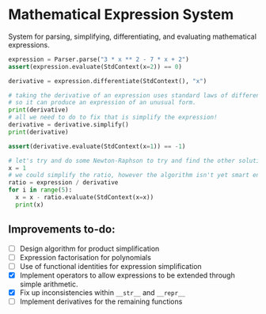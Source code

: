 # Mathematical Expression System

System for parsing, simplifying, differentiating, and evaluating mathematical expressions.

```py
expression = Parser.parse("3 * x ** 2 - 7 * x + 2")
assert(expression.evaluate(StdContext(x=2)) == 0)

derivative = expression.differentiate(StdContext(), "x")

# taking the derivative of an expression uses standard laws of differentiation,
# so it can produce an expression of an unusual form.
print(derivative)
# all we need to do to fix that is simplify the expression!
derivative = derivative.simplify()
print(derivative)

assert(derivative.evaluate(StdContext(x=1)) == -1)

# let's try and do some Newton-Raphson to try and find the other solution.
x = 1
# we could simplify the ratio, however the algorithm isn't yet smart enough to know how to manipulate fractions.
ratio = expression / derivative
for i in range(5):
  x = x - ratio.evaluate(StdContext(x=x))
  print(x)
```

## Improvements to-do:

- [ ] Design algorithm for product simplification
- [ ] Expression factorisation for polynomials
- [ ] Use of functional identities for expression simplification
- [x] Implement operators to allow expressions to be extended through simple arithmetic.
- [x] Fix up inconsistencies within `__str__` and `__repr__`
- [ ] Implement derivatives for the remaining functions